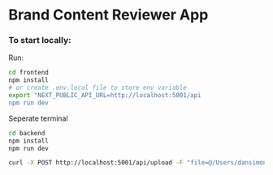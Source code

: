 # Brand Content Reviewer App

### To start locally:

Run:
```bash
cd frontend
npm install
# or create .env.local file to store env variable
export "NEXT_PUBLIC_API_URL=http://localhost:5001/api 
npm run dev
```

Seperate terminal

```bash
cd backend
npm install
npm run dev
```

```bash
curl -X POST http://localhost:5001/api/upload -F "file=@/Users/dansimons/Downloads/six.pdf"
```